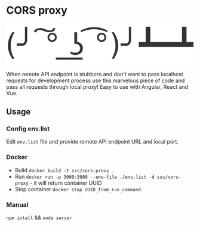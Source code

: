 # CORS proxy

![Rage of CORS for localhost](./rage.png)

When remote API endpoint is stubborn and don't want to pass localhost requests for development process use this marvelous piece of code and pass all requests through local proxy! Easy to use with Angular, React and Vue.

## Usage

### Config env.list

Edit `env.list` file and provide remote API endpoint URL and local port.

### Docker

- Build `docker build -t ssc/cors-proxy .`
- Run `docker run -p 3000:3000 --env-file ./env.list -d ssc/cors-proxy` - it will return container UUID
- Stop container `docker stop UUID_from_run_command`

### Manual

`npm intall` && `node server`
